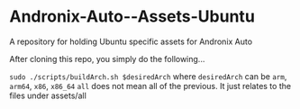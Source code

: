 # Andronix-Auto--Assets-Ubuntu
A repository for holding Ubuntu specific assets for Andronix Auto

After cloning this repo, you simply do the following...

`sudo ./scripts/buildArch.sh $desiredArch`
where `desiredArch` can be `arm`, `arm64`, `x86`, `x86_64`
`all` does not mean all of the previous.  It just relates to the files under assets/all
